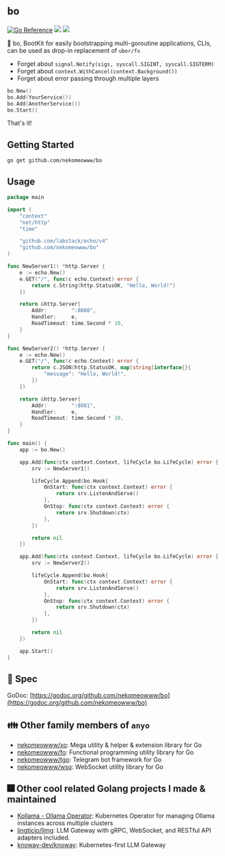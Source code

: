 # `bo`

[![Go Reference](https://pkg.go.dev/badge/github.com/nekomeowww/bo.svg)](https://pkg.go.dev/github.com/nekomeowww/bo)
![](https://github.com/nekomeowww/bo/actions/workflows/ci.yaml/badge.svg)
[![](https://goreportcard.com/badge/github.com/nekomeowww/bo)](https://goreportcard.com/report/github.com/nekomeowww/bo)

🚀 bo, BootKit for easily bootstrapping multi-goroutine applications, CLIs, can be used as drop-in replacement of `uber/fx`

- Forget about `signal.Notify(sigs, syscall.SIGINT, syscall.SIGTERM)`
- Forget about `context.WithCancel(context.Background())`
- Forget about error passing through multiple layers

```go
bo.New()
bo.Add(YourService())
bo.Add(AnotherService())
bo.Start()
```

That's it!

## Getting Started

```shell
go get github.com/nekomeowww/bo
```

## Usage

```go
package main

import (
	"context"
	"net/http"
	"time"

	"github.com/labstack/echo/v4"
	"github.com/nekomeowww/bo"
)

func NewServer1() *http.Server {
	e := echo.New()
	e.GET("/", func(c echo.Context) error {
		return c.String(http.StatusOK, "Hello, World!")
	})

	return &http.Server{
		Addr:        ":8080",
		Handler:     e,
		ReadTimeout: time.Second * 10,
	}
}

func NewServer2() *http.Server {
	e := echo.New()
	e.GET("/", func(c echo.Context) error {
		return c.JSON(http.StatusOK, map[string]interface{}{
			"message": "Hello, World!",
		})
	})

	return &http.Server{
		Addr:        ":8081",
		Handler:     e,
		ReadTimeout: time.Second * 10,
	}
}

func main() {
	app := bo.New()

	app.Add(func(ctx context.Context, lifeCycle bo.LifeCycle) error {
		srv := NewServer1()

		lifeCycle.Append(bo.Hook{
			OnStart: func(ctx context.Context) error {
				return srv.ListenAndServe()
			},
			OnStop: func(ctx context.Context) error {
				return srv.Shutdown(ctx)
			},
		})

		return nil
	})

	app.Add(func(ctx context.Context, lifeCycle bo.LifeCycle) error {
		srv := NewServer2()

		lifeCycle.Append(bo.Hook{
			OnStart: func(ctx context.Context) error {
				return srv.ListenAndServe()
			},
			OnStop: func(ctx context.Context) error {
				return srv.Shutdown(ctx)
			},
		})

		return nil
	})

	app.Start()
}
```

## 🤠 Spec

GoDoc: [https://godoc.org/github.com/nekomeowww/bo](https://godoc.org/github.com/nekomeowww/bo)

## 👪 Other family members of `anyo`

- [nekomeowww/xo](https://github.com/nekomeowww/xo): Mega utility & helper & extension library for Go
- [nekomeowww/fo](https://github.com/nekomeowww/fo): Functional programming utility library for Go
- [nekomeowww/tgo](https://github.com/nekomeowww/tgo): Telegram bot framework for Go
- [nekomeowww/wso](https://github.com/nekomeowww/wso): WebSocket utility library for Go

## 🎆 Other cool related Golang projects I made & maintained

- [Kollama - Ollama Operator](https://github.com/knoway-dev/knoway): Kubernetes Operator for managing Ollama instances across multiple clusters
- [lingticio/llmg](https://github.com/lingticio/llmg): LLM Gateway with gRPC, WebSocket, and RESTful API adapters included.
- [knoway-dev/knoway](https://github.com/knoway-dev/knoway): Kubernetes-first LLM Gateway
